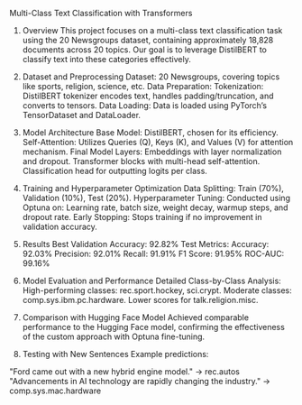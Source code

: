 Multi-Class Text Classification with Transformers
1. Overview
This project focuses on a multi-class text classification task using the 20 Newsgroups dataset, containing approximately 18,828 documents across 20 topics. Our goal is to leverage DistilBERT to classify text into these categories effectively.

2. Dataset and Preprocessing
Dataset: 20 Newsgroups, covering topics like sports, religion, science, etc.
Data Preparation:
Tokenization: DistilBERT tokenizer encodes text, handles padding/truncation, and converts to tensors.
Data Loading: Data is loaded using PyTorch’s TensorDataset and DataLoader.
3. Model Architecture
Base Model: DistilBERT, chosen for its efficiency.
Self-Attention: Utilizes Queries (Q), Keys (K), and Values (V) for attention mechanism.
Final Model Layers:
Embeddings with layer normalization and dropout.
Transformer blocks with multi-head self-attention.
Classification head for outputting logits per class.
4. Training and Hyperparameter Optimization
Data Splitting: Train (70%), Validation (10%), Test (20%).
Hyperparameter Tuning: Conducted using Optuna on:
Learning rate, batch size, weight decay, warmup steps, and dropout rate.
Early Stopping: Stops training if no improvement in validation accuracy.
5. Results
Best Validation Accuracy: 92.82%
Test Metrics:
Accuracy: 92.03%
Precision: 92.01%
Recall: 91.91%
F1 Score: 91.95%
ROC-AUC: 99.16%
6. Model Evaluation and Performance
Detailed Class-by-Class Analysis:
High-performing classes: rec.sport.hockey, sci.crypt.
Moderate classes: comp.sys.ibm.pc.hardware.
Lower scores for talk.religion.misc.
7. Comparison with Hugging Face Model
Achieved comparable performance to the Hugging Face model, confirming the effectiveness of the custom approach with Optuna fine-tuning.

8. Testing with New Sentences
Example predictions:

"Ford came out with a new hybrid engine model." → rec.autos
"Advancements in AI technology are rapidly changing the industry." → comp.sys.mac.hardware







